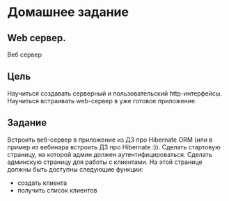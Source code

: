 # Домашнее задание
## Web сервер.
Веб сервер

## Цель
Научиться создавать серверный и пользовательский http-интерфейсы. 
Научиться встраивать web-сервер в уже готовое приложение.

## Задание
Встроить веб-сервер в приложение из ДЗ про Hibernate ORM (или в пример из вебинара встроить ДЗ про Hibernate :)).
Сделать стартовую страницу, на которой админ должен аутентифицироваться.
Сделать админскую страницу для работы с клиентами. 
На этой странице должны быть доступны следующие функции:
* создать клиента
* получить список клиентов




